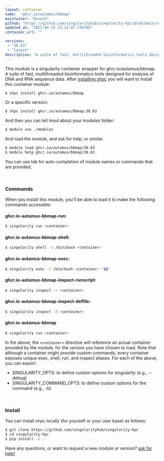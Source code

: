 ```yaml
---
layout: container
name:  "ghcr.io/autamus/bbmap"
maintainer: "@vsoch"
github: "https://github.com/singularityhub/singularity-hpc/blob/main/registry/ghcr.io/autamus/bbmap/container.yaml"
updated_at: "2021-04-23 23:12:47.734784"
container_url: ""

versions:
 - "38.63"
 - "latest"
description: "A suite of fast, multithreaded bioinformatics tools designed for analysis of DNA and RNA sequence data."
---
```


This module is a singularity container wrapper for ghcr.io/autamus/bbmap.
A suite of fast, multithreaded bioinformatics tools designed for analysis of DNA and RNA sequence data.
After [installing shpc](#install) you will want to install this container module:

```bash
$ shpc install ghcr.io/autamus/bbmap
```

Or a specific version:

```bash
$ shpc install ghcr.io/autamus/bbmap:38.63
```

And then you can tell lmod about your modules folder:

```bash
$ module use ./modules
```

And load the module, and ask for help, or similar.

```bash
$ module load ghcr.io/autamus/bbmap/38.63
$ module help ghcr.io/autamus/bbmap/38.63
```

You can use tab for auto-completion of module names or commands that are provided.

<br>

### Commands

When you install this module, you'll be able to load it to make the following commands accessible:

#### ghcr.io-autamus-bbmap-run:

```bash
$ singularity run <container>
```

#### ghcr.io-autamus-bbmap-shell:

```bash
$ singularity shell -s /bin/bash <container>
```

#### ghcr.io-autamus-bbmap-exec:

```bash
$ singularity exec -s /bin/bash <container> "$@"
```

#### ghcr.io-autamus-bbmap-inspect-runscript:

```bash
$ singularity inspect -r <container>
```

#### ghcr.io-autamus-bbmap-inspect-deffile:

```bash
$ singularity inspect -d <container>
```



#### ghcr.io-autamus-bbmap

```bash
$ singularity run <container>
```


In the above, the `<container>` directive will reference an actual container provided
by the module, for the version you have chosen to load. Note that although a container
might provide custom commands, every container exposes unique exec, shell, run, and
inspect aliases. For each of the above, you can export:

 - SINGULARITY_OPTS: to define custom options for singularity (e.g., --debug)
 - SINGULARITY_COMMAND_OPTS: to define custom options for the command (e.g., -b)

<br>
  
### Install

You can install shpc locally (for yourself or your user base) as follows:

```bash
$ git clone https://github.com/singularityhub/singularity-hpc
$ cd singularity-hpc
$ pip install -e .
```

Have any questions, or want to request a new module or version? [ask for help!](https://github.com/singularityhub/singularity-hpc/issues)